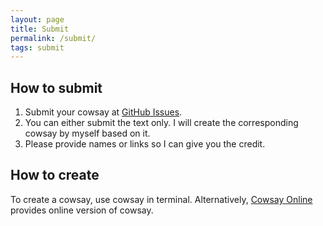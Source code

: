 ```yaml
---
layout: page
title: Submit
permalink: /submit/
tags: submit
---
```


## How to submit

1. Submit your cowsay at <a href="{{ site.github_repo }}/issues">GitHub Issues</a>.
2. You can either submit the text only. I will create the corresponding cowsay by myself based on it. 
3. Please provide names or links so I can give you the credit.

## How to create

To create a cowsay, use cowsay in terminal. Alternatively, [Cowsay Online](http://cowsay.morecode.org/) provides online version of cowsay.



